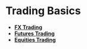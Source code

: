# Trading Basics

- [**FX Trading**](./FX_Trading.pdf)
- [**Futures Trading**](./Futures_Trading.md)
- [**Equities Trading**](./Equities_Trading.md)
